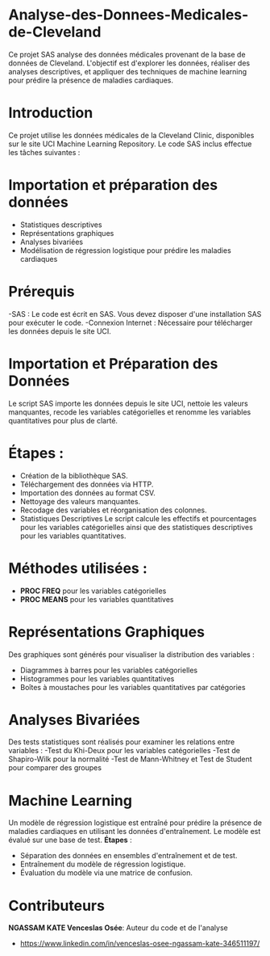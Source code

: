 # Analyse-des-Donnees-Medicales-de-Cleveland
Ce projet SAS analyse des données médicales provenant de la base de données de Cleveland. L'objectif est d'explorer les données, réaliser des analyses descriptives, et appliquer des techniques de machine learning pour prédire la présence de maladies cardiaques.
# Introduction
Ce projet utilise les données médicales de la Cleveland Clinic, disponibles sur le site UCI Machine Learning Repository. Le code SAS inclus effectue les tâches suivantes :

# Importation et préparation des données
- Statistiques descriptives
- Représentations graphiques
- Analyses bivariées
- Modélisation de régression logistique pour prédire les maladies cardiaques
# Prérequis
-SAS : Le code est écrit en SAS. Vous devez disposer d'une installation SAS pour exécuter le code.
-Connexion Internet : Nécessaire pour télécharger les données depuis le site UCI.
# Importation et Préparation des Données
Le script SAS importe les données depuis le site UCI, nettoie les valeurs manquantes, recode les variables catégorielles et renomme les variables quantitatives pour plus de clarté.

# Étapes :
- Création de la bibliothèque SAS.
- Téléchargement des données via HTTP.
- Importation des données au format CSV.
- Nettoyage des valeurs manquantes.
- Recodage des variables et réorganisation des colonnes.
- Statistiques Descriptives
Le script calcule les effectifs et pourcentages pour les variables catégorielles ainsi que des statistiques descriptives pour les variables quantitatives.

# Méthodes utilisées :
- **PROC FREQ** pour les variables catégorielles
- **PROC MEANS** pour les variables quantitatives
# Représentations Graphiques
Des graphiques sont générés pour visualiser la distribution des variables :
- Diagrammes à barres pour les variables catégorielles
- Histogrammes pour les variables quantitatives
- Boîtes à moustaches pour les variables quantitatives par catégories
# Analyses Bivariées
Des tests statistiques sont réalisés pour examiner les relations entre variables :
-Test du Khi-Deux pour les variables catégorielles
-Test de Shapiro-Wilk pour la normalité
-Test de Mann-Whitney et Test de Student pour comparer des groupes
# Machine Learning
Un modèle de régression logistique est entraîné pour prédire la présence de maladies cardiaques en utilisant les données d'entraînement. Le modèle est évalué sur une base de test.
**Étapes** :
- Séparation des données en ensembles d'entraînement et de test.
- Entraînement du modèle de régression logistique.
- Évaluation du modèle via une matrice de confusion.
# Contributeurs
**NGASSAM KATE Venceslas Osée**: Auteur du code et de l'analyse
- https://www.linkedin.com/in/venceslas-osee-ngassam-kate-346511197/
